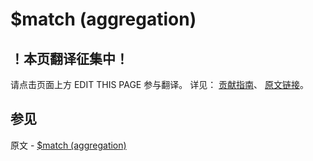 # $match (aggregation)

## ！本页翻译征集中！

请点击页面上方 EDIT THIS PAGE 参与翻译。
详见：
[贡献指南]( https://github.com/JinMuInfo/MongoDB-Manual-zh/blob/master/CONTRIBUTING.md )、
[原文链接](  https://docs.mongodb.com/manual/reference/operator/aggregation/match/  )。

## 参见

原文 - [$match (aggregation)]( https://docs.mongodb.com/manual/reference/operator/aggregation/match/ )

